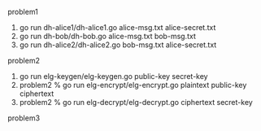 problem1
1.  go run dh-alice1/dh-alice1.go alice-msg.txt alice-secret.txt
2.  go run dh-bob/dh-bob.go alice-msg.txt bob-msg.txt
3.  go run dh-alice2/dh-alice2.go bob-msg.txt alice-secret.txt

problem2
1. go run elg-keygen/elg-keygen.go public-key secret-key
2. problem2 % go run elg-encrypt/elg-encrypt.go plaintext public-key ciphertext
3. problem2 % go run elg-decrypt/elg-decrypt.go ciphertext secret-key 

problem3
